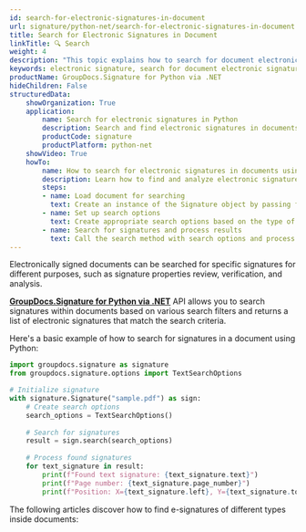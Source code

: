 ```yaml
---
id: search-for-electronic-signatures-in-document
url: signature/python-net/search-for-electronic-signatures-in-document
title: Search for Electronic Signatures in Document
linkTitle: 🔍 Search
weight: 4
description: "This topic explains how to search for document electronic signatures and their details using Python"
keywords: electronic signature, search for document electronic signature, python signature search
productName: GroupDocs.Signature for Python via .NET
hideChildren: False
structuredData:
    showOrganization: True
    application:    
        name: Search for electronic signatures in Python    
        description: Search and find electronic signatures in documents using Python language by GroupDocs.Signature for Python via .NET APIs
        productCode: signature
        productPlatform: python-net 
    showVideo: True
    howTo:
        name: How to search for electronic signatures in documents using Python 
        description: Learn how to find and analyze electronic signatures in documents using Python
        steps:
        - name: Load document for searching
          text: Create an instance of the Signature object by passing file path or stream as a constructor parameter.
        - name: Set up search options 
          text: Create appropriate search options based on the type of signature you want to find.
        - name: Search for signatures and process results 
          text: Call the search method with search options and process the returned signatures.
---
```

Electronically signed documents can be searched for specific signatures for different purposes, such as signature properties review, verification, and analysis.

[**GroupDocs.Signature for Python via .NET**](https://products.groupdocs.com/signature/python-net) API allows you to search signatures within documents based on various search filters and returns a list of electronic signatures that match the search criteria.

Here's a basic example of how to search for signatures in a document using Python:

```python
import groupdocs.signature as signature
from groupdocs.signature.options import TextSearchOptions

# Initialize signature
with signature.Signature("sample.pdf") as sign:
    # Create search options
    search_options = TextSearchOptions()
    
    # Search for signatures
    result = sign.search(search_options)
    
    # Process found signatures
    for text_signature in result:
        print(f"Found text signature: {text_signature.text}")
        print(f"Page number: {text_signature.page_number}")
        print(f"Position: X={text_signature.left}, Y={text_signature.top}")
```

The following articles discover how to find e-signatures of different types inside documents:
